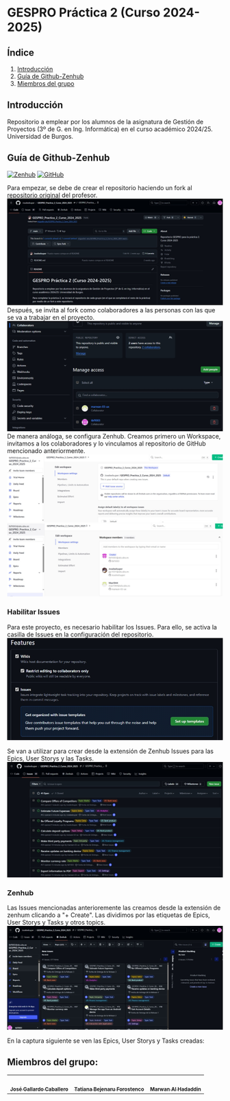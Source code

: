 # GESPRO Práctica 2 (Curso 2024-2025)
## Índice
1. [Introducción](#introducción)
2. [Guía de Github-Zenhub](#guía-de-github-zenhub)
3. [Miembros del grupo](#miembros-del-grupo)

## Introducción
Repositorio a emplear por los alumnos de la asignatura de Gestión de Proyectos (3º de G. en Ing. Informática) en el curso académico 2024/25. Universidad de Burgos.


## Guía de Github-Zenhub

[![Zenhub](https://img.shields.io/badge/Zenhub-Manage%20your%20projects-blue)](https://www.zenhub.com/)
[![GitHub](https://img.shields.io/badge/GitHub-Repository%20Management-darkgreen)](https://github.com/Joseleelsuper/GESPRO_Practica_2_Curso_2024_2025)

Para empezar, se debe de crear el repositorio haciendo un fork al [repositorio original](https://github.com/miguelbl-ubu/GESPRO_Practica_2_Curso_2024_2025) del profesor.
![Fork](assets/Fork.jpg)
Después, se invita al fork como colaboradores a las personas con las que se va a trabajar en el proyecto.
![Colaboradores](assets/Colaboradores.jpeg)
De manera análoga, se configura Zenhub. Creamos primero un Workspace, invitamos a los colaboradores y lo vinculamos al repositorio de GitHub mencionado anteriormente.
![Zenhub](assets/Zenhub.jpg)
![Colaborades-Zenhub](assets/Colaboradores-Zenhub.jpg)


### Habilitar Issues
Para este proyecto, es necesario habilitar los Issues. Para ello, se activa la casilla de Issues en la configuración del repositorio.
![Issues](assets/Habilitar-Issues.jpeg)

Se van a utilizar para crear desde la extensión de Zenhub Issues para las Epics, User Storys y las Tasks.
![Issues](assets/Issues.jpg)

### Zenhub
Las Issues mencionadas anterioremente las creamos desde la extensión de zenhum clicando a "+ Create". Las dividimos por las etiquetas de Epics, User Storys y Tasks y otros topics.
![Issues](assets/Issues-Zenhub.jpg)

En la captura siguiente se ven las Epics, User Storys y Tasks creadas:


## Miembros del grupo:

<table>
    <tr>
        <td align="center"><a href="https://github.com/Joseleelsuper"><img src="https://github.com/Joseleelsuper.png" width="100px;" alt=""/><br /><sub><b>José Gallardo Caballero</b></sub></a></td>
        <td align="center"><a href="https://github.com/tbf1003"><img src="https://github.com/tbf1003.png" width="100px;" alt=""/><br /><sub><b>Tatiana Bejenaru Forostenco</b></sub></a></td>
        <td align="center"><a href="https://github.com/marwan-03-ux"><img src="https://github.com/marwan-03-ux.png" width="100px;" alt=""/><br /><sub><b>Marwan Al Hadaddin</b></sub></a></td>
    </tr>
</table>